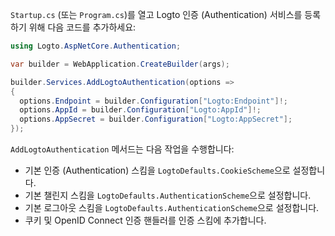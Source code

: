 `Startup.cs` (또는 `Program.cs`)를 열고 Logto 인증 (Authentication) 서비스를 등록하기 위해 다음 코드를 추가하세요:

```csharp title="Program.cs"
using Logto.AspNetCore.Authentication;

var builder = WebApplication.CreateBuilder(args);

builder.Services.AddLogtoAuthentication(options =>
{
  options.Endpoint = builder.Configuration["Logto:Endpoint"]!;
  options.AppId = builder.Configuration["Logto:AppId"]!;
  options.AppSecret = builder.Configuration["Logto:AppSecret"];
});
```

`AddLogtoAuthentication` 메서드는 다음 작업을 수행합니다:

- 기본 인증 (Authentication) 스킴을 `LogtoDefaults.CookieScheme`으로 설정합니다.
- 기본 챌린지 스킴을 `LogtoDefaults.AuthenticationScheme`으로 설정합니다.
- 기본 로그아웃 스킴을 `LogtoDefaults.AuthenticationScheme`으로 설정합니다.
- 쿠키 및 OpenID Connect 인증 핸들러를 인증 스킴에 추가합니다.
